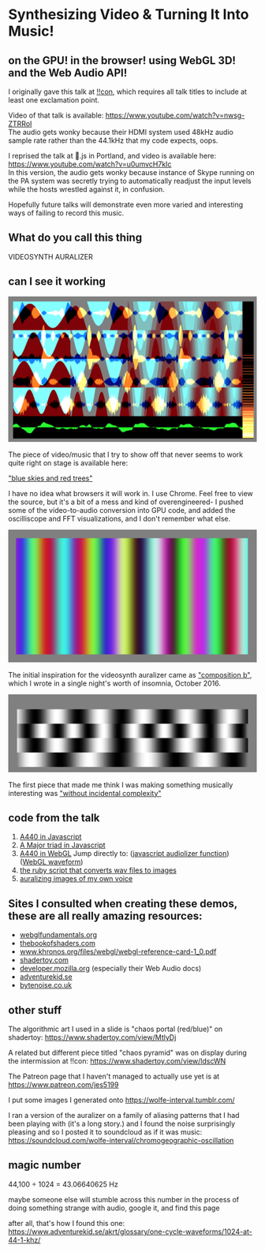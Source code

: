 # Synthesizing Video &amp; Turning It Into Music!
## on the GPU! in the browser! using WebGL 3D! and the Web Audio API!

I originally gave this talk at <a href="http://bangbangcon.com">:bangbang:con</a>, which requires all talk titles to include at least one exclamation point.

Video of that talk is available: https://www.youtube.com/watch?v=nwsg-ZTRRoI
<br>The audio gets wonky because their HDMI system used 48kHz audio sample rate rather than the 44.1kHz that my code expects, oops.

I reprised the talk at 🍩.js in Portland, and video is available here: https://www.youtube.com/watch?v=u0umvcH7kIc
<br>In this version, the audio gets wonky because instance of Skype running on the PA system was secretly trying to automatically readjust the input levels while the hosts wrestled against it, in confusion.

Hopefully future talks will demonstrate even more varied and interesting ways of failing to record this music.

## What do you call this thing

VIDEOSYNTH AURALIZER

## can I see it working

[![blue skies and red trees](https://raw.githubusercontent.com/jes5199/synthesizing-video-and-turning-it-into-music-bang/master/images/red-trees.png)](https://jes5199.github.io/demos/blue%20skies%20and%20red%20trees.html)

The piece of video/music that I try to show off that never seems to work quite right on stage is available here:

["blue skies and red trees"](https://jes5199.github.io/demos/blue%20skies%20and%20red%20trees.html)

I have no idea what browsers it will work in. I use Chrome. Feel free to view the source, but it's a bit of a mess and kind of overengineered- I pushed some of the video-to-audio conversion into GPU code, and added the oscilliscope and FFT visualizations, and I don't remember what else.

[![composition b](https://raw.githubusercontent.com/jes5199/synthesizing-video-and-turning-it-into-music-bang/master/images/composition_b.png)](https://jes5199.github.io/demos/without%20incidental%20complexity.html)

The initial inspiration for the videosynth auralizer came as ["composition b"](https://jes5199.github.io/demos/composition_b.html), which I wrote in a single night's worth of insomnia, October 2016.

[![without incidental complexity](https://raw.githubusercontent.com/jes5199/synthesizing-video-and-turning-it-into-music-bang/master/images/complexity.png)](https://jes5199.github.io/demos/without%20incidental%20complexity.html)

The first piece that made me think I was making something musically interesting was ["without incidental complexity"](https://jes5199.github.io/demos/without%20incidental%20complexity.html)

## code from the talk

1. [A440 in Javascript](https://github.com/jes5199/synthesizing-video-and-turning-it-into-music-bang/blob/master/code/js-a440.html)
2. [A Major triad in Javascript](https://github.com/jes5199/synthesizing-video-and-turning-it-into-music-bang/blob/master/code/js-triad.html)
3. [A440 in WebGL](https://github.com/jes5199/synthesizing-video-and-turning-it-into-music-bang/blob/master/code/webgl-a440.html) Jump directly to: ([javascript audiolizer function](https://github.com/jes5199/synthesizing-video-and-turning-it-into-music-bang/blob/c2ac59db270c14151ed7d050778b393597641e30/code/webgl-a440.html#L78)) ([WebGL waveform](https://github.com/jes5199/synthesizing-video-and-turning-it-into-music-bang/blob/c2ac59db270c14151ed7d050778b393597641e30/code/webgl-a440.html#L136))
4. [the ruby script that converts wav files to images](https://github.com/jes5199/synthesizing-video-and-turning-it-into-music-bang/blob/master/code/wav2imgblob.rb)
5. [auralizing images of my own voice](https://github.com/jes5199/synthesizing-video-and-turning-it-into-music-bang/blob/master/code/vocals.html)

## Sites I consulted when creating these demos, these are all really amazing resources:

* [webglfundamentals.org](http://webglfundamentals.org)
* [thebookofshaders.com](http://thebookofshaders.com)
* www.khronos.org/files/webgl/webgl-reference-card-1_0.pdf
* [shadertoy.com](http://shadertoy.com)
* [developer.mozilla.org](http://developer.mozilla.org) (especially their Web Audio docs)
* [adventurekid.se](http://adventurekid.se)
* [bytenoise.co.uk](http://bytenoise.co.uk)

## other stuff

The algorithmic art I used in a slide is "chaos portal (red/blue)" on shadertoy: https://www.shadertoy.com/view/MtlyDj

A related but different piece titled "chaos pyramid" was on display during the intermission at !!con: https://www.shadertoy.com/view/ldscWN

The Patreon page that I haven't managed to actually use yet is at https://www.patreon.com/jes5199

I put some images I generated onto https://wolfe-interval.tumblr.com/

I ran a version of the auralizer on a family of aliasing patterns that I had been playing with (it's a long story.) and I found the noise surprisingly pleasing and so I posted it to soundcloud as if it was music: https://soundcloud.com/wolfe-interval/chromogeographic-oscillation 

## magic number
44,100 ÷ 1024 = 43.06640625 Hz

maybe someone else will stumble across this number in the process of doing something strange with audio, google it, and find this page

after all, that's how I found this one: https://www.adventurekid.se/akrt/glossary/one-cycle-waveforms/1024-at-44-1-khz/
